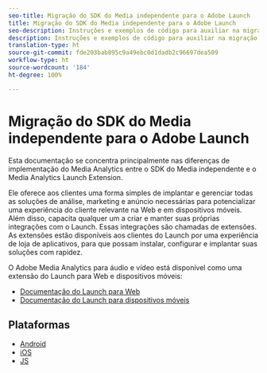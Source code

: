 ```yaml
---
seo-title: Migração do SDK do Media independente para o Adobe Launch
title: Migração do SDK do Media independente para o Adobe Launch
seo-description: Instruções e exemplos de código para auxiliar na migração do SDK do Media para o Launch.
description: Instruções e exemplos de código para auxiliar na migração do SDK do Media para o Launch.
translation-type: ht
source-git-commit: fde203bab895c9a49ebc0d1dadb2c96697dea509
workflow-type: ht
source-wordcount: '184'
ht-degree: 100%

---
```



# Migração do SDK do Media independente para o Adobe Launch

Esta documentação se concentra principalmente nas diferenças de implementação do Media Analytics
entre o SDK do Media independente e o Media Analytics Launch Extension.

Ele oferece aos clientes uma forma simples de implantar e gerenciar todas as soluções de análise,
marketing e anúncio necessárias para potencializar uma experiência do cliente
relevante na Web e em dispositivos móveis. Além disso, capacita qualquer um a criar e manter
suas próprias integrações com o Launch. Essas integrações são chamadas de extensões.
As extensões estão disponíveis aos clientes do Launch por uma experiência de loja de aplicativos, para que possam instalar, configurar e implantar suas soluções com rapidez.

O Adobe Media Analytics para áudio e vídeo está disponível como uma extensão do Launch para Web e dispositivos móveis:

* [Documentação do Launch para Web](https://docs.adobe.com/content/help/pt-BR/launch/using/extensions-ref/adobe-extension/media-analytics-extension/overview.html)
* [Documentação do Launch para dispositivos móveis ](https://aep-sdks.gitbook.io/docs/using-mobile-extensions/adobe-media-analytics)

## Plataformas

* [Android](/help/sdk-implement/sdk-to-launch/sdk-to-launch-migration-platforms/sdk-to-launch-migration-android.md)
* [iOS](/help/sdk-implement/sdk-to-launch/sdk-to-launch-migration-platforms/sdk-to-launch-migration-ios.md)
* [JS](/help/sdk-implement/sdk-to-launch/sdk-to-launch-migration-platforms/sdk-to-launch-migration-js.md)
